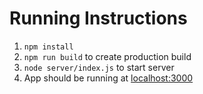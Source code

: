 # Running Instructions


1. `npm install`
2. `npm run build` to create production build
3. `node server/index.js` to start server
4. App should be running at [localhost:3000](http://localhost:3000)
